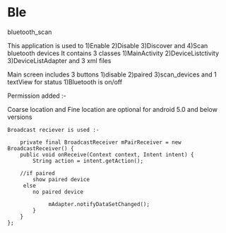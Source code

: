 # Ble
bluetooth_scan

This application is used to 1)Enable 2)Disable 3)Discover and 4)Scan bluetooth devices 
It contains 3 classes 1)MainActivity 2)DeviceListctivity 3)DeviceListAdapter and 3 xml files

Main screen includes 3 buttons 1)disable 2)paired 3)scan_devices  and 1 textView for status 1)Bluetooth is on/off

Permission added :-

  <uses-permission android:name="android.permission.BLUETOOTH" />
    <uses-permission android:name="android.permission.BLUETOOTH_ADMIN" />

Coarse location and Fine location are optional for android 5.0 and below versions

<uses-permission android:name="android.permission.ACCESS_COARSE_LOCATION"/>
    <uses-permission android:name="android.permission.ACCESS_FINE_LOCATION"/>
    
    
    Broadcast reciever is used :-
    
        private final BroadcastReceiver mPairReceiver = new BroadcastReceiver() {
	    public void onReceive(Context context, Intent intent) {
	        String action = intent.getAction();
	        
	    //if paired
            show paired device
         else 
            no paired device
      
	        	 mAdapter.notifyDataSetChanged();
	        }
	    }
	};
    
